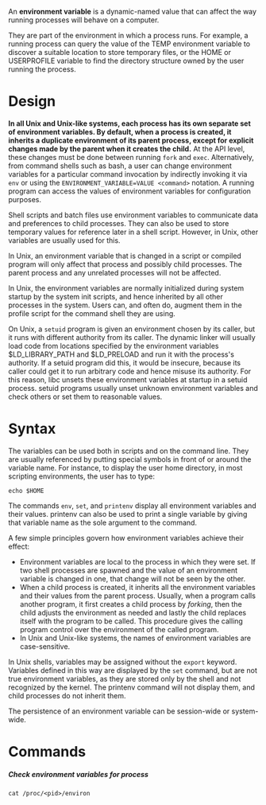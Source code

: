 An __environment variable__ is a dynamic-named value that can affect the way running processes will behave on a computer.

They are part of the environment in which a process runs. For example, a running process can query the value of the TEMP environment variable to discover a suitable location to store temporary files, or the HOME or USERPROFILE variable to find the directory structure owned by the user running the process.

# Design

__In all Unix and Unix-like systems, each process has its own separate set of environment variables. By default, when a process is created, it inherits a duplicate environment of its parent process, except for explicit changes made by the parent when it creates the child.__ At the API level, these changes must be done between running ```fork``` and ```exec```. Alternatively, from command shells such as bash, a user can change environment variables for a particular command invocation by indirectly invoking it via ```env``` or using the ```ENVIRONMENT_VARIABLE=VALUE <command>``` notation. A running program can access the values of environment variables for configuration purposes.

Shell scripts and batch files use environment variables to communicate data and preferences to child processes. They can also be used to store temporary values for reference later in a shell script. However, in Unix, other variables are usually used for this.

In Unix, an environment variable that is changed in a script or compiled program will only affect that process and possibly child processes. The parent process and any unrelated processes will not be affected. 

In Unix, the environment variables are normally initialized during system startup by the system init scripts, and hence inherited by all other processes in the system. Users can, and often do, augment them in the profile script for the command shell they are using.

On Unix, a ```setuid``` program is given an environment chosen by its caller, but it runs with different authority from its caller. The dynamic linker will usually load code from locations specified by the environment variables $LD_LIBRARY_PATH and $LD_PRELOAD and run it with the process's authority. If a setuid program did this, it would be insecure, because its caller could get it to run arbitrary code and hence misuse its authority. For this reason, libc unsets these environment variables at startup in a setuid process. setuid programs usually unset unknown environment variables and check others or set them to reasonable values.

# Syntax

The variables can be used both in scripts and on the command line. They are usually referenced by putting special symbols in front of or around the variable name. For instance, to display the user home directory, in most scripting environments, the user has to type:

```
echo $HOME
```

The commands ```env```, ```set```, and ```printenv``` display all environment variables and their values. printenv can also be used to print a single variable by giving that variable name as the sole argument to the command.

A few simple principles govern how environment variables achieve their effect:

* Environment variables are local to the process in which they were set. If two shell processes are spawned and the value of an environment variable is changed in one, that change will not be seen by the other.
* When a child process is created, it inherits all the environment variables and their values from the parent process. Usually, when a program calls another program, it first creates a child process by _forking_, then the child adjusts the environment as needed and lastly the child replaces itself with the program to be called. This procedure gives the calling program control over the environment of the called program.
* In Unix and Unix-like systems, the names of environment variables are case-sensitive.

In Unix shells, variables may be assigned without the ```export``` keyword. Variables defined in this way are displayed by the ```set``` command, but are not true environment variables, as they are stored only by the shell and not recognized by the kernel. The printenv command will not display them, and child processes do not inherit them.

The persistence of an environment variable can be session-wide or system-wide.

# Commands

##### Check environment variables for process

```
cat /proc/<pid>/environ
```

